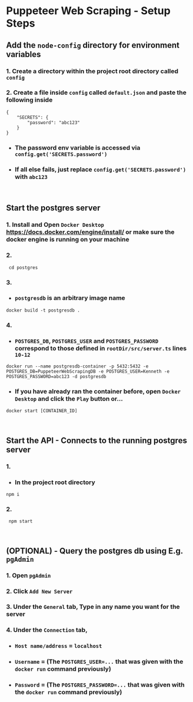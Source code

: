 # Puppeteer Web Scraping - Setup Steps
## Add the `node-config` directory for environment variables
### 1. Create a directory within the project root directory called `config`

### 2. Create a file inside `config` called `default.json` and paste the following inside
```
{
	"SECRETS": {
		"password": "abc123"
	}
}
```
- ### The password env variable is accessed via `config.get('SECRETS.password')`

- ### If all else fails, just replace `config.get('SECRETS.password')` with `abc123`

<br>

## Start the postgres server
### 1. Install and Open `Docker Desktop` https://docs.docker.com/engine/install/ or make sure the docker engine is running on your machine

### 2.
```
 cd postgres
```

### 3.
- ### `postgresdb` is an arbitrary image name
```
docker build -t postgresdb .
```

### 4.
- ### `POSTGRES_DB`, `POSTGRES_USER` and `POSTGRES_PASSWORD` correspond to those defined in `rootDir/src/server.ts` lines `10-12`
```
docker run --name postgresdb-container -p 5432:5432 -e POSTGRES_DB=PuppeteerWebScrapingDB -e POSTGRES_USER=Kenneth -e POSTGRES_PASSWORD=abc123 -d postgresdb
```

- ### If you have already ran the container before, open `Docker Desktop` and click the `Play` button or...
```
docker start [CONTAINER_ID]
```

<br>

## Start the API - Connects to the running postgres server
### 1.
- ### In the project root directory
```
npm i
```

### 2.
```
 npm start
```

<br>

## (OPTIONAL) - Query the postgres db using E.g. `pgAdmin`
### 1. Open `pgAdmin`

### 2. Click `Add New Server`

### 3. Under the `General` tab, Type in any name you want for the server

### 4. Under the `Connection` tab,
- ### `Host name/address` = `localhost`
- ### `Username` = (The `POSTGRES_USER=...` that was given with the `docker run` command previously)
- ### `Password` = (The `POSTGRES_PASSWORD=...` that was given with the `docker run` command previously)